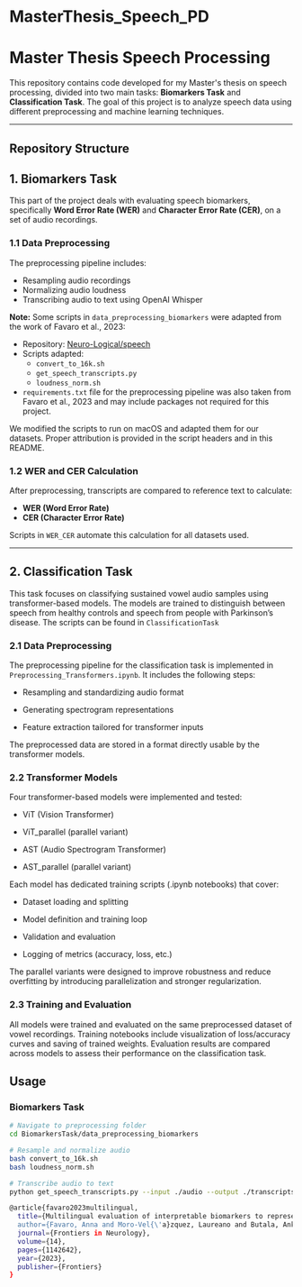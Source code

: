 # MasterThesis_Speech_PD

# Master Thesis Speech Processing

This repository contains code developed for my Master's thesis on speech processing, divided into two main tasks: **Biomarkers Task** and **Classification Task**. The goal of this project is to analyze speech data using different preprocessing and machine learning techniques.

---

## Repository Structure

## 1. Biomarkers Task

This part of the project deals with evaluating speech biomarkers, specifically **Word Error Rate (WER)** and **Character Error Rate (CER)**, on a set of audio recordings.

### 1.1 Data Preprocessing

The preprocessing pipeline includes:

- Resampling audio recordings
- Normalizing audio loudness
- Transcribing audio to text using OpenAI Whisper

**Note:** Some scripts in `data_preprocessing_biomarkers` were adapted from the work of Favaro et al., 2023:

- Repository: [Neuro-Logical/speech](https://github.com/Neuro-Logical/speech/tree/main/Multilingual_Evaluation/data_preprocessing)
- Scripts adapted:
  - `convert_to_16k.sh`
  - `get_speech_transcripts.py`
  - `loudness_norm.sh`
- `requirements.txt` file for the preprocessing pipeline was also taken from Favaro et al., 2023 and may include packages not required for this project.

We modified the scripts to run on macOS and adapted them for our datasets. Proper attribution is provided in the script headers and in this README.


### 1.2 WER and CER Calculation

After preprocessing, transcripts are compared to reference text to calculate:

- **WER (Word Error Rate)**  
- **CER (Character Error Rate)**  

Scripts in `WER_CER` automate this calculation for all datasets used.

---

## 2. Classification Task

This task focuses on classifying sustained vowel audio samples using transformer-based models. The models are trained to distinguish between speech from healthy controls and speech from people with Parkinson’s disease. The scripts can be found in `ClassificationTask`

### 2.1 Data Preprocessing

The preprocessing pipeline for the classification task is implemented in `Preprocessing_Transformers.ipynb`.
It includes the following steps:

- Resampling and standardizing audio format

- Generating spectrogram representations

- Feature extraction tailored for transformer inputs

The preprocessed data are stored in a format directly usable by the transformer models.

### 2.2 Transformer Models

Four transformer-based models were implemented and tested:

- ViT (Vision Transformer)

- ViT_parallel (parallel variant)

- AST (Audio Spectrogram Transformer)

- AST_parallel (parallel variant)

Each model has dedicated training scripts (.ipynb notebooks) that cover:

- Dataset loading and splitting

- Model definition and training loop

- Validation and evaluation

- Logging of metrics (accuracy, loss, etc.)

The parallel variants were designed to improve robustness and reduce overfitting by introducing parallelization and stronger regularization.

### 2.3 Training and Evaluation

All models were trained and evaluated on the same preprocessed dataset of vowel recordings. Training notebooks include visualization of loss/accuracy curves and saving of trained weights.
Evaluation results are compared across models to assess their performance on the classification task.

## Usage

### Biomarkers Task

```bash
# Navigate to preprocessing folder
cd BiomarkersTask/data_preprocessing_biomarkers

# Resample and normalize audio
bash convert_to_16k.sh
bash loudness_norm.sh

# Transcribe audio to text
python get_speech_transcripts.py --input ./audio --output ./transcripts

@article{favaro2023multilingual,
  title={Multilingual evaluation of interpretable biomarkers to represent language and speech patterns in Parkinson's disease},
  author={Favaro, Anna and Moro-Vel{\'a}zquez, Laureano and Butala, Ankur and Motley, Chelsie and Cao, Tianyu and Stevens, Robert David and Villalba, Jes{\'u}s and Dehak, Najim},
  journal={Frontiers in Neurology},
  volume={14},
  pages={1142642},
  year={2023},
  publisher={Frontiers}
} 
